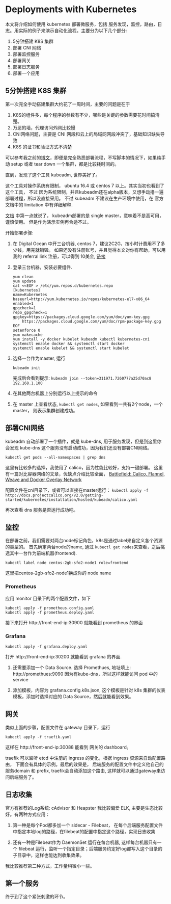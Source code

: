 # Deployments with Kubernetes

本文将介绍如何使用 kubernetes 部署微服务，包括 服务发现，监控，路由，日志。用实际的例子来演示自动化流程。主要分为以下几个部分:

1. 5分钟搭建 K8S 集群
2. 部署 CNI 网络
3. 部署监控服务
4. 部署网关
5. 部署日志服务
6. 部署一个应用


## 5分钟搭建 K8S 集群

第一次完全手动搭建集群大约花了一周时间，主要的问题是在于  

1. K8S的组件多，每个程序的参数有不少，哪些是关键的参数需要花时间搞清楚。
2. 万恶的墙，代理访问外网比较慢
3. CNI网络问题，主要是 CNI 网段和云上的局域网网段冲突了，基础知识缺失导致
4. K8S 的证书和验证方式不清楚

可以参考我之前的[博文]()，即便是完全熟悉部署流程，不写脚本的情况下，如果纯手动 setup 或者 tear down 一个集群，都是比较耗时间的。

直到，发现了这个工具 kubeadm, 世界美好了。

这个工具对操作系统有限制， ubuntu 16.4 或 centos 7 以上。其实当初也看到了这个工具， 不过 因为系统限制，并且kubeadm还在alpha版本，又想手动撸一遍部署过程，所以没直接采用。 不过 kubeadm 不建议在生产环境中使用，在 官方文档中的 limitation 中有详细解释.

[文档](https://kubernetes.io/docs/getting-started-guides/kubeadm/) 中第一点就说了， kubeadm部署的是 single master，意味着不是高可用，谨慎使用。 但是作为演示实例再合适不过。

开始部署步骤:

1. 在 Digital Ocean 中开三台机器, centos 7，建议2C2G，按小时计费用不了多少钱，用完就销毁。 如果还没有注册账号，并且觉得本文对你有帮助，可以用我的 referral link 注册，可以得到 10美金, [链接](https://m.do.co/c/821db079aed2)

2. 登录三台机器，安装必要组件.
	```
	yum clean
	yum update
	cat <<EOF > /etc/yum.repos.d/kubernetes.repo
	[kubernetes]
	name=Kubernetes
	baseurl=http://yum.kubernetes.io/repos/kubernetes-el7-x86_64
	enabled=1
	gpgcheck=1
	repo_gpgcheck=1
	gpgkey=https://packages.cloud.google.com/yum/doc/yum-key.gpg
		https://packages.cloud.google.com/yum/doc/rpm-package-key.gpg
	EOF
	setenforce 0
	yum makecache
	yum install -y docker kubelet kubeadm kubectl kubernetes-cni
	systemctl enable docker && systemctl start docker
	systemctl enable kubelet && systemctl start kubelet
	```
3. 选择一台作为master, 运行
	```
	kubeadm init
	```
	完成后会看到提示: `kubeadm join --token=311971.7260777a25d70ac8 192.168.1.100`
4. 在其他两台机器上分别运行以上提示的命令
5. 在 master 上查看状态, `kubectl get nodes`, 如果看到一共有2个node，一个master， 则表示集群创建成功。

## 部署CNI网络

kubeadm 自动部署了一个插件，就是 kube-dns, 用于服务发现，但是到这里你会发现 kube-dns 这个服务没有启动成功，因为我们还没有部署CNI网络。

```
kubectl get pods --all-namespaces | grep dns
```

这里有比较多的选择，我使用了 calico，因为性能比较好，支持一键部署。 这里有一篇对比容器网络的文章，优缺点介绍比较全面， [Battlefield: Calico, Flannel, Weave and Docker Overlay Network](http://chunqi.li/2015/11/15/Battlefield-Calico-Flannel-Weave-and-Docker-Overlay-Network/)

配置文件在cni目录下，或者可以直接在master运行： 
`kubectl apply -f http://docs.projectcalico.org/v2.0/getting-started/kubernetes/installation/hosted/kubeadm/calico.yaml`

再次查看 dns 服务是否运行成功吧。

## 监控

在部署之前，我们需要对两台node标记角色，k8s是通过label来自定义各个资源的类型的。
首先确定两台node的name, 通过 `kubectl get nodes`来查看，之后挑选其中一台作为前端机器(frontend).

```
kubectl label node centos-2gb-sfo2-node1 role=frontend
```
这里把centos-2gb-sfo2-node1换成你的 node name

### Prometheus

应用 monitor 目录下的两个配置文件，如下

```
kubectl apply -f prometheus.config.yaml
kubectl apply -f prometheus.deploy.yaml
```

接下来打开 http://front-end-ip:30900 就能看到 prometheus 的界面

### Grafana

```
kubectl apply -f grafana.deploy.yaml
```

打开 http://front-end-ip:30200 就能看到 grafana 的界面.

1. 还需要添加一个 Data Source. 选择 Promethues, 地址填上:
	http://promethues:9090
	因为有kube-dns，所以这样就能访问 pod 中的 service

2. 添加模板，内容为  grafana.config.k8s.json, 这个模板是针对 k8s 集群的仪表模板，添加时选择对应的 Data Source，然后就能看到效果。

## 网关

类似上面的步骤，配置文件在 gateway 目录下，运行
```
kubectl apply -f traefik.yaml
```
这样在 http://front-end-ip:30088 能看到 网关的 dashboard。

traefik 可以监听 etcd 中注册的 ingress 的变化，根据 ingress 资源来自动配置路由， 下面会有具体的示例。最后的效果是， 后端服务的配置文件中定义他自己的 服务domain 和 prefix, traefik会自动添加这个路由, 这样就可以通过gateway来访问后端服务了。

## 日志收集

官方有推荐的Log系统: cAdvisor 和 Heapster 
我比较偏爱 ELK, 主要是生态比较好。有两种方式应用：

1. 第一种是每个Pod都多加一个 sidecar - Filebeat， 在每个后端服务配置文件中指定本地log的路径，在filebeat的配置中指定这个路径，实现日志收集

2. 还有一种是Filebeat作为 DaemonSet 运行在每台机器, 这样每台机器只有一个 filebeat 运行，监听一个指定目录；后端服务约定好log都写入这个目录的子目录中，这样也能达到收集效果。

我比较推荐第二种方式，工作量稍微小一些。

## 第一个服务

终于到了这个紧张刺激的环节。

